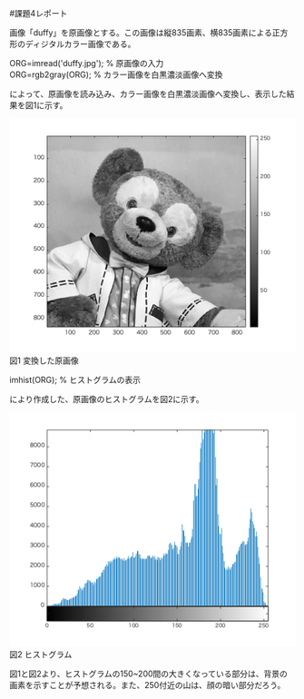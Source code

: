 #課題4レポート

画像「duffy」を原画像とする。この画像は縦835画素、横835画素による正方形のディジタルカラー画像である。

ORG=imread('duffy.jpg'); % 原画像の入力<br>
ORG=rgb2gray(ORG); % カラー画像を白黒濃淡画像へ変換<br>

によって、原画像を読み込み、カラー画像を白黒濃淡画像へ変換し、表示した結果を図1に示す。<br>

![変換した原画像](image/kadai4_1.png)<br>
図1 変換した原画像<br>

imhist(ORG); % ヒストグラムの表示

により作成した、原画像のヒストグラムを図2に示す。

![ヒストグラム](image/kadai4_2.png)<br>
図2 ヒストグラム

図1と図2より、ヒストグラムの150~200間の大きくなっている部分は、背景の画素を示すことが予想される。また、250付近の山は、顔の暗い部分だろう。